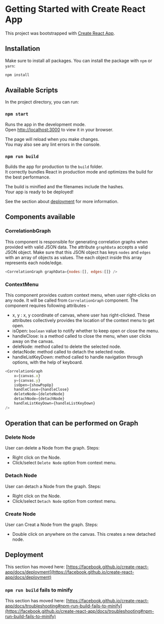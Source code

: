 # Getting Started with Create React App

This project was bootstrapped with [Create React App](https://github.com/facebook/create-react-app).

## Installation

Make sure to install all packages. You can install the package with `npm` or `yarn`:

```sh
npm install
```

## Available Scripts

In the project directory, you can run:

### `npm start`

Runs the app in the development mode.\
Open [http://localhost:3000](http://localhost:3000) to view it in your browser.

The page will reload when you make changes.\
You may also see any lint errors in the console.

### `npm run build`

Builds the app for production to the `build` folder.\
It correctly bundles React in production mode and optimizes the build for the best performance.

The build is minified and the filenames include the hashes.\
Your app is ready to be deployed!

See the section about [deployment](https://facebook.github.io/create-react-app/docs/deployment) for more information.

## Components available

### CorrelationbGraph

This component is responsible for generating correlation graphs when provided with valid JSON data.
The attribute `graphData` accepts a valid JSON object. Make sure that this JSON object has keys `nodes` and `edges` with an array of objects as values. The each object inside this array represents each node/edge.

```js
<CorrelationGraph graphData={nodes:[], edges:[]} />
```

### ContextMenu

This component provides custom context menu, when user right-clicks on any node. It will be called from `CorrelationGraph` component. 
The component requires following attributes -
* x, y : x, y coordinate of canvas, where user has right-clicked. These attributes collectively provides the location of the context menu to get open.
* isOpen: `boolean` value to notify whether to keep open or close the menu.
* handleClose: is a method called to close the menu, when user clicks away on the canvas.
* deleNode: method called to delete the selected node.
* detacNode: method called to detach the selected node.
* handleListKeyDown: method called to handle navigation through options, with the help of keyboard.

```js
<CorrelationGraph 
    x={canvas.x} 
    y={canvas.y} 
    isOpen={showPopUp} 
    handleClose={handleClose}
    deleteNode={deleteNode}
    detachNode={detachNode}
    handleListKeyDown={handleListKeyDown}
/>
```

## Operation that can be performed on Graph

### Delete Node

User can delete a Node from the graph.
Steps:
* Right click on the Node.
* Click/select `Delete Node` option from context menu.

### Detach Node

User can detach a Node from the graph.
Steps:
* Right click on the Node.
* Click/select `Detach Node` option from context menu.

### Create Node

User can Creat a Node from the graph.
Steps:
* Double click on anywhere on the canvas. This creates a new detached node.

## Deployment

This section has moved here: [https://facebook.github.io/create-react-app/docs/deployment](https://facebook.github.io/create-react-app/docs/deployment)

### `npm run build` fails to minify

This section has moved here: [https://facebook.github.io/create-react-app/docs/troubleshooting#npm-run-build-fails-to-minify](https://facebook.github.io/create-react-app/docs/troubleshooting#npm-run-build-fails-to-minify)
